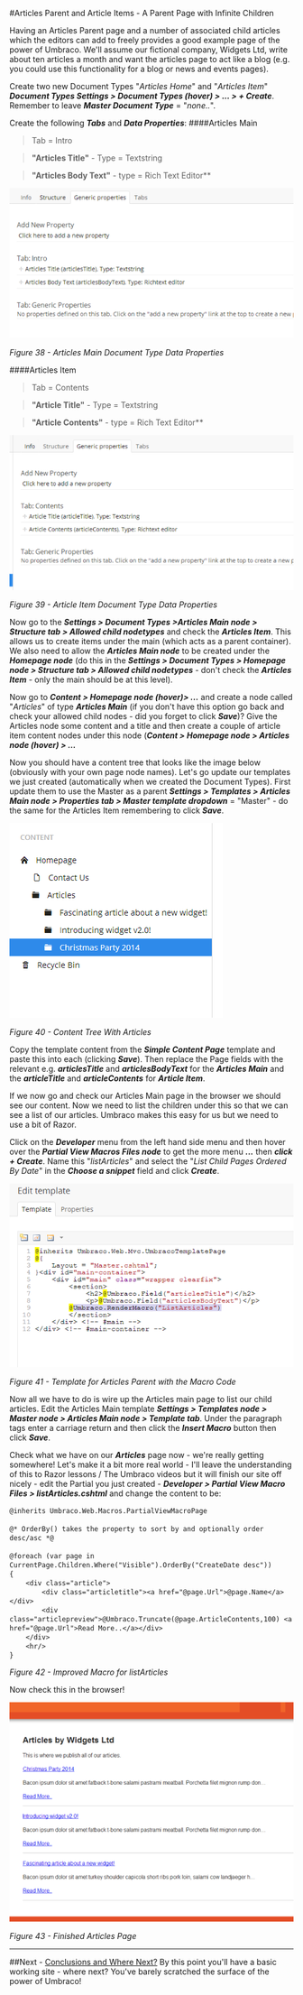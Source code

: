 #Articles Parent and Article Items - A Parent Page with Infinite Children

Having an Articles Parent page and a number of associated child articles which the editors can add to freely provides a good example page of the power of Umbraco. We'll assume our fictional company, Widgets Ltd, write about ten articles a month and want the articles page to act like a blog (e.g. you could use this functionality for a blog or news and events pages).


Create two new Document Types "_Articles Home_" and "_Articles Item_" **_Document Types Settings > Document Types (hover) > ... > + Create_**. Remember to leave **_Master Document Type_** = "_none.._". 


Create the following **_Tabs_** and **_Data Properties_**:
####Articles Main
>Tab = Intro


>**"Articles Title"** - Type = Textstring


>**"Articles Body Text"** - type = Rich Text Editor**


![Articles Main Document Type Data Properties](images/figure-38-articles-main.png?raw=true)


*Figure 38 - Articles Main Document Type Data Properties*


####Articles Item
>Tab = Contents


>**"Article Title"** - Type = Textstring


>**"Article Contents"** - type = Rich Text Editor**


![Article Item Document Type Data Properties](images/figure-39-articles-item.png?raw=true)


*Figure 39 - Article Item Document Type Data Properties*


Now go to the **_Settings > Document Types >Articles Main node > Structure tab > Allowed child nodetypes_** and check the **_Articles Item_**. This allows us to create items under the main (which acts as a parent container). We also need to allow the **_Articles Main node_** to be created under the **_Homepage node_** (do this in the **_Settings > Document Types > Homepage node > Structure tab > Allowed child nodetypes_** - don't check the **_Articles Item_** - only the main should be at this level). 


Now go to **_Content > Homepage node (hover)> ..._** and create a node called "_Articles_" of type **_Articles Main_** (if you don't have this option go back and check your allowed child nodes - did you forget to click **_Save_**)?  Give the Articles node some content and a title and then create a couple of article item content nodes under this node (**_Content > Homepage node > Articles node (hover) >  ..._** 


Now you should have a content tree that looks like the image below (obviously with your own page node names).  Let's go update our templates we just created (automatically when we created the Document Types). First update them to use the Master as a parent **_Settings > Templates > Articles Main node > Properties tab > Master template dropdown_** = "Master" - do the same for the Articles Item remembering to click **_Save_**. 


![Content Tree With Articles](images/figure-40-articles-created.png?raw=true)


*Figure 40 - Content Tree With Articles*


Copy the template content from the **_Simple Content Page_**  template and paste this into each (clicking **_Save_**).  Then replace the Page fields with the relevant e.g. **_articlesTitle_** and **_articlesBodyText_** for the **_Articles Main_** and the **_articleTitle_** and **_articleContents_** for **_Article Item_**. 


If we now go and check our Articles Main page in the browser we should see our content. Now we need to list the children under this so that we can see a list of our articles. Umbraco makes this easy for us but we need to use a bit of Razor.


Click on the **_Developer_** menu from the left hand side menu and then hover over the **_Partial View Macros Files node_** to get the more menu **_..._** then **_click + Create_**. Name this "_listArticles_" and select the "_List Child Pages Ordered By Date_" in the **_Choose a snippet_** field and click **_Create_**.


![Template for Articles Parent with the Macro Code](images/figure-41-articles-parent-with-macro-code.png?raw=true)


*Figure 41 - Template for Articles Parent with the Macro Code*


Now all we have to do is wire up the Articles main page to list our child articles. Edit the Articles Main template **_Settings > Templates node > Master node > Articles Main node > Template tab_**.  Under the paragraph tags enter a carriage return and then click the **_Insert Macro_** button  then click **_Save_**. 


Check what we have on our **_Articles_** page now - we're really getting somewhere!  Let's make it a bit more real world - I'll leave the understanding of this to Razor lessons / The Umbraco videos but it will finish our site off nicely - edit the Partial you just created - **_Developer > Partial View Macro Files > listArticles.cshtml_** and change the content to be:


	@inherits Umbraco.Web.Macros.PartialViewMacroPage

	@* OrderBy() takes the property to sort by and optionally order desc/asc *@
	
    @foreach (var page in CurrentPage.Children.Where("Visible").OrderBy("CreateDate desc"))
    { 
		<div class="article">
        	<div class="articletitle"><a href="@page.Url">@page.Name</a></div>
			<div class="articlepreview">@Umbraco.Truncate(@page.ArticleContents,100) <a href="@page.Url">Read More..</a></div>
		</div>
		<hr/>
    }

*Figure 42 - Improved Macro for listArticles*



Now check this in the browser!


![Finished Articles Page](images/figure-43-finished-articles-page.png?raw=true)


*Figure 43 - Finished Articles Page*


---
##Next - [Conclusions and Where Next?](Conclusions-Where-Next.md)
By this point you'll have a basic working site - where next?  You've barely scratched the surface of the power of Umbraco!

